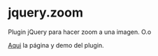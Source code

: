 jquery.zoom
===========

Plugin jQuery para hacer zoom a una imagen. O.o

[Aqui](http://almaro90.github.io/jquery.zoom/) la página y demo del plugin.
